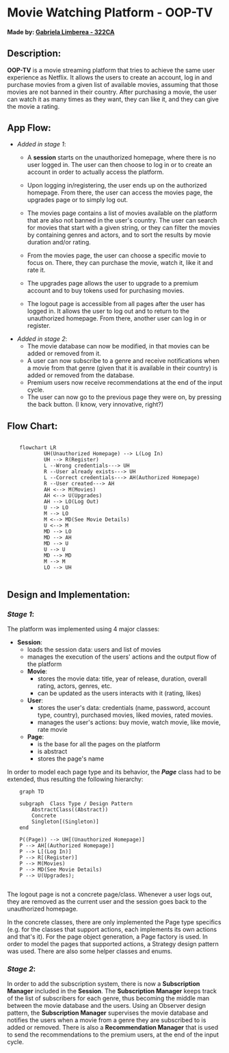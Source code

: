 # Movie Watching Platform - OOP-TV

#### Made by: [Gabriela Limberea - 322CA](https://github.com/Gabi-Limberea)

## __Description__:

__OOP-TV__ is a movie streaming platform that tries to achieve the same user
experience as Netflix. It allows the users to create an account, log in and
purchase movies from a given list of available movies, assuming that those
movies are not banned in their country. After purchasing a movie, the user can
watch it as many times as they want, they can like it, and they can give the
movie a rating.

## __App Flow__:

* _Added in stage 1_:
	* A __session__ starts on the unauthorized homepage, where there is no user
	  logged in. The user can then choose to log in or to create an account in
	  order to actually access the platform.

	* Upon logging in/registering, the user ends up on the authorized homepage.
	  From there, the user can access the movies page, the upgrades page or to
	  simply log out.

	* The movies page contains a list of movies available on the platform that
	  are also not banned in the user's country. The user can search for movies
	  that start with a given string, or they can filter the movies by
	  containing genres and actors, and to sort the results by movie duration
	  and/or rating.

	* From the movies page, the user can choose a specific movie to focus on.
	  There, they can purchase the movie, watch it, like it and rate it.

	* The upgrades page allows the user to upgrade to a premium account and to
	  buy tokens used for purchasing movies.

	* The logout page is accessible from all pages after the user has logged in.
	  It allows the user to log out and to return to the unauthorized homepage.
	  From there, another user can log in or register.
* _Added in stage 2_:
	* The movie database can now be modified, in that movies can be added or
	  removed from it.
	* A user can now subscribe to a genre and receive notifications when a
	  movie from that genre (given that it is available in their country) is
	  added or removed from the database.
	* Premium users now receive recommendations at the end of the input cycle.
	* The user can now go to the previous page they were on, by pressing the
	  back button. (I know, very innovative, right?)

## __Flow Chart__:

```mermaid
	
	flowchart LR
			UH(Unauthorized Homepage) --> L(Log In)
			UH --> R(Register)
			L --Wrong credentials---> UH
			R --User already exists---> UH
			L --Correct credentials---> AH(Authorized Homepage)
			R --User created---> AH
			AH <--> M(Movies)
			AH <--> U(Upgrades)
			AH --> LO(Log Out)
			U --> LO
			M --> LO
			M <--> MD(See Movie Details)
			U <--> M
			MD --> LO
			MD --> AH
			MD --> U
			U --> U
			MD --> MD
			M --> M
			LO --> UH
	
```

## __Design and Implementation__:

### ___Stage 1___:

The platform was implemented using 4 major classes:

* __Session__:
	* loads the session data: users and list of movies
	* manages the execution of the users' actions and the output flow of the
	  platform
	* __Movie__:
		* stores the movie data: title, year of release, duration, overall
		  rating, actors, genres, etc.
		* can be updated as the users interacts with it (rating, likes)
	* __User__:
		* stores the user's data: credentials (name, password, account type,
		  country), purchased movies, liked movies, rated movies.
		* manages the user's actions: buy movie, watch movie, like movie, rate
		  movie
	* __Page__:
		* is the base for all the pages on the platform
		* is abstract
		* stores the page's name

In order to model each page type and its behavior, the ___Page___ class had
to be extended, thus resulting the following hierarchy:

```mermaid
	graph TD
	
	subgraph  Class Type / Design Pattern
		AbstractClass((Abstract))
		Concrete
		Singleton[(Singleton)]
	end
	
	P((Page)) --> UH[(Unauthorized Homepage)]
	P --> AH[(Authorized Homepage)]
	P --> L[(Log In)]
	P --> R[(Register)]
	P --> M(Movies)
	P --> MD(See Movie Details)
	P --> U(Upgrades);
	
```

The logout page is not a concrete page/class. Whenever a user logs out, they
are removed as the current user and the session goes back to the
unauthorized homepage.

In the concrete classes, there are only implemented the Page type specifics
(e.g. for the classes that support actions, each implements its own actions
and that's it). For the page object generation, a Page factory is
used. In order to model the pages that supported actions, a Strategy
design pattern was used. There are also some helper classes and enums.

### ___Stage 2___:

In order to add the subscription system, there is now a __Subscription
Manager__ included in the __Session__. The __Subscription Manager__
keeps track of the list of subscribers for each genre, thus becoming the
middle man between the movie database and the users. Using an Observer
design pattern, the __Subscription Manager__ supervises the movie database and
notifies the users when a movie from a genre they are subscribed to is added
or removed. There is also a __Recommendation Manager__ that is used to send the
recommendations to the premium users, at the end of the input cycle.

